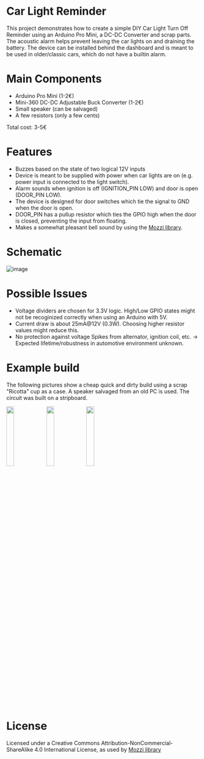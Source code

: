 # Car Light Reminder
This project demonstrates how to create a simple DIY Car Light Turn Off Reminder using an Arduino Pro Mini, a DC-DC Converter and scrap parts. The acoustic alarm helps prevent leaving the car lights on and draining the battery. The device can be installed behind the dashboard and is meant to be used in older/classic cars, which do not have a builtin alarm.
# Main Components
- Arduino Pro Mini (1-2€)
- Mini-360 DC-DC Adjustable Buck Converter (1-2€)
- Small speaker (can be salvaged)
- A few resistors (only a few cents)

Total cost: 3-5€

# Features
- Buzzes based on the state of two logical 12V inputs
- Device is meant to be supplied with power when car lights are on (e.g. power input is connected to the light switch).
- Alarm sounds when ignition is off (IGNITION_PIN LOW) and door is open (DOOR_PIN LOW).
- The device is designed for door switches which tie the signal to GND when the door is open.
- DOOR_PIN has a pullup resistor which ties the GPIO high when the door is closed, preventing the input from floating.
- Makes a somewhat pleasant bell sound by using the [Mozzi library](https://github.com/sensorium/Mozzi).

# Schematic
![image](https://github.com/he-leon/car-light-reminder/assets/22372029/e9d1a0a5-5efc-4244-811b-d9ff3231bb5a)

# Possible Issues
- Voltage dividers are chosen for 3.3V logic. High/Low GPIO states might not be recoginized correctly when using an Arduino with 5V.
- Current draw is about 25mA@12V (0.3W). Choosing higher resistor values might reduce this.
- No protection against voltage Spikes from alternator, ignition coil, etc. -> Expected lifetime/robustness in automotive environment unknown.

# Example build
The following pictures show a cheap quick and dirty build using a scrap "Ricotta" cup as a case. A speaker salvaged from an old PC is used. The circuit was built on a stripboard. 


<img src="https://github.com/he-leon/car-light-reminder/assets/22372029/8f4fd831-1296-47d2-a73b-7d6a12056398" width=20% height=20%>
<img src="https://github.com/he-leon/car-light-reminder/assets/22372029/af8670e5-908d-421c-9148-4a8423b006d2" width=20% height=20%>
<img src="https://github.com/he-leon/car-light-reminder/assets/22372029/1686e6d1-49d5-4839-aab4-7c8841654158" width=20% height=20%>


# License
Licensed under a Creative Commons Attribution-NonCommercial-ShareAlike 4.0 International License, as used by [Mozzi library](https://github.com/sensorium/Mozzi#use-and-remix)
